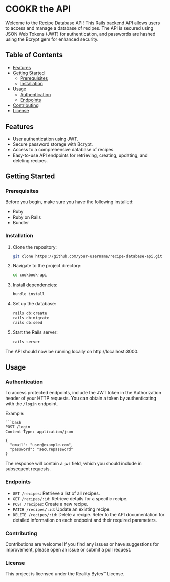 # COOKR the API

Welcome to the Recipe Database API! This Rails backend API allows users to access and manage a database of recipes. The API is secured using JSON Web Tokens (JWT) for authentication, and passwords are hashed using the Bcrypt gem for enhanced security.

## Table of Contents
- [Features](#features)
- [Getting Started](#getting-started)
  - [Prerequisites](#prerequisites)
  - [Installation](#installation)
- [Usage](#usage)
  - [Authentication](#authentication)
  - [Endpoints](#endpoints)
- [Contributing](#contributing)
- [License](#license)

## Features

- User authentication using JWT.
- Secure password storage with Bcrypt.
- Access to a comprehensive database of recipes.
- Easy-to-use API endpoints for retrieving, creating, updating, and deleting recipes.

## Getting Started

### Prerequisites

Before you begin, make sure you have the following installed:

- Ruby
- Ruby on Rails
- Bundler

### Installation
1. Clone the repository:

   ```bash
   git clone https://github.com/your-username/recipe-database-api.git

2. Navigate to the project directory:

   ```bash
   cd cookbook-api

3. Install dependencies:

    ```bash
    bundle install

4. Set up the database:

    ```bash
    rails db:create
    rails db:migrate
    rails db:seed

5. Start the Rails server:

    ```bash
    rails server

The API should now be running locally on http://localhost:3000.

## Usage
### Authentication
To access protected endpoints, include the JWT token in the Authorization header of your HTTP requests. You can obtain a token by authenticating with the `/login` endpoint.

Example:

    ```bash
    POST /login
    Content-Type: application/json
    
    {
      "email": "user@example.com",
      "password": "securepassword"
    }
The response will contain a `jwt` field, which you should include in subsequent requests.

### Endpoints
*  `GET /recipes`: Retrieve a list of all recipes.
*  `GET /recipes/:id`: Retrieve details for a specific recipe.
*  `POST /recipes`: Create a new recipe.
*  `PATCH /recipes/:id`: Update an existing recipe.
*  `DELETE /recipes/:id`: Delete a recipe.
Refer to the API documentation for detailed information on each endpoint and their required parameters.

### Contributing
Contributions are welcome! If you find any issues or have suggestions for improvement, please open an issue or submit a pull request.

### License
This project is licensed under the Reality Bytes™️ License.







